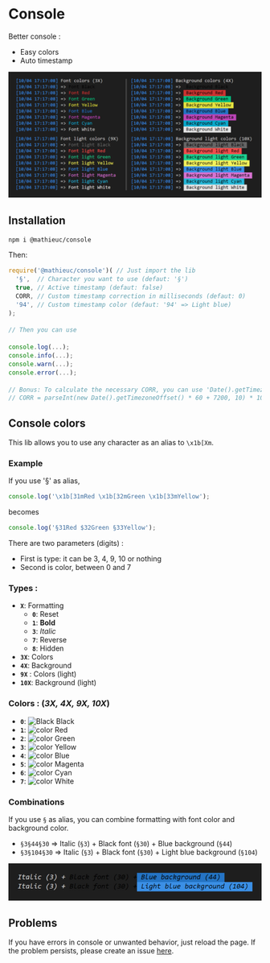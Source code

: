 # Console
  Better console :
  - Easy colors
  - Auto timestamp

![Alt text](/img/test.jpg "Test 1")

## Installation
  ```
  npm i @mathieuc/console
  ```

  Then:

  ```javascript
  require('@mathieuc/console')( // Just import the lib
    '§',  // Character you want to use (defaut: '§')
    true, // Active timestamp (defaut: false)
    CORR, // Custom timestamp correction in milliseconds (defaut: 0)
    '94', // Custom timestamp color (defaut: '94' => Light blue)
  );

  // Then you can use

  console.log(...);
  console.info(...);
  console.warn(...);
  console.error(...);

  // Bonus: To calculate the necessary CORR, you can use 'Date().getTimezoneOffset()'
  // CORR = parseInt(new Date().getTimezoneOffset() * 60 + 7200, 10) * 1000
  ```

## Console colors
  This lib allows you to use any character as an alias to `\x1b[Xm`.

### Example
  If you use '§' as alias,
  ```javascript
  console.log('\x1b[31mRed \x1b[32mGreen \x1b[33mYellow');
  ```
  becomes
  ```javascript
  console.log('§31Red $32Green §33Yellow');
  ```

There are two parameters (digits) :
  - First is type: it can be 3, 4, 9, 10 or nothing
  - Second is color, between 0 and 7

### Types :
- **`X`**: Formatting
    - **`0`**: Reset
    - **`1`**: **Bold**
    - **`3`**: *Italic*
    - **`7`**: Reverse
    - **`8`**: Hidden
- **`3X`**: Colors
- **`4X`**: Background
- **`9X`** : Colors (light)
- **`10X`**: Background (light)

### Colors : (*3X, 4X, 9X, 10X*)
- **`0`**: ![Black](https://via.placeholder.com/10/000/?text=+) Black
- **`1`**: ![color](https://via.placeholder.com/10/f00/?text=+) Red
- **`2`**: ![color](https://via.placeholder.com/10/0f0/?text=+) Green
- **`3`**: ![color](https://via.placeholder.com/10/ff0/?text=+) Yellow
- **`4`**: ![color](https://via.placeholder.com/10/00f/?text=+) Blue
- **`5`**: ![color](https://via.placeholder.com/10/f0f/?text=+) Magenta
- **`6`**: ![color](https://via.placeholder.com/10/0ff/?text=+) Cyan
- **`7`**: ![color](https://via.placeholder.com/10/fff/?text=+) White

### Combinations
  If you use `§` as alias, you can combine formatting with font color and background color.
  - `§3§44§30` => Italic (`§3`) + Black font (`§30`) + Blue background (`§44`)
  - `§3§104§30` => Italic (`§3`) + Black font (`§30`) + Light blue background (`§104`)

  ![Alt text](/img/test2.jpg "Test 1")

## Problems
 If you have errors in console or unwanted behavior, just reload the page.
 If the problem persists, please create an issue [here](https://github.com/Mathieu2301/Console/issues).

